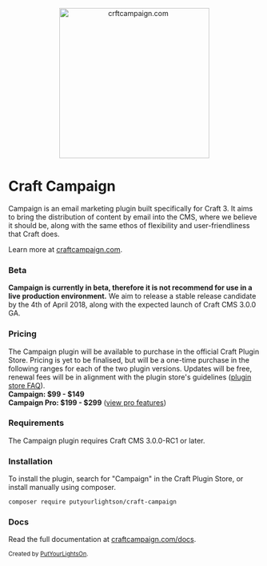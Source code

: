 <p align="center">
   <a href="https://craftcampaign.com/" target="_blank">
     <img width="300" src="https://craftcampaign.com/interface/images/logo.svg" alt="crftcampaign.com">
   </a>
</p>

# Craft Campaign

Campaign is an email marketing plugin built specifically for Craft 3. It aims to bring the distribution of content by email into the CMS, where we believe it should be, along with the same ethos of flexibility and user-friendliness that Craft does. 

Learn more at [craftcampaign.com](https://craftcampaign.com).

### Beta
**Campaign is currently in beta, therefore it is not recommend for use in a live production environment.** We aim to release a stable release candidate by the 4th of April 2018, along with the expected launch of Craft CMS 3.0.0 GA.

### Pricing
The Campaign plugin will be available to purchase in the official Craft Plugin Store. Pricing is yet to be finalised, but will be a one-time purchase in the following ranges for each of the two plugin versions. Updates will be free, renewal fees will be in alignment with the plugin store's guidelines ([plugin store FAQ](https://github.com/craftcms/cms/wiki/Plugin-Store-FAQ)).  
**Campaign: $99 - $149**  
**Campaign Pro: $199 - $299** ([view pro features](https://craftcampaign.com/docs/pro-features))
### Requirements
The Campaign plugin requires Craft CMS 3.0.0-RC1 or later.

### Installation
To install the plugin, search for "Campaign" in the Craft Plugin Store, or install manually using composer.

    composer require putyourlightson/craft-campaign

### Docs
Read the full documentation at [craftcampaign.com/docs](https://craftcampaign.com/docs).
  
<small>Created by [PutYourLightsOn](https://www.putyourlightson.net/).</small>

